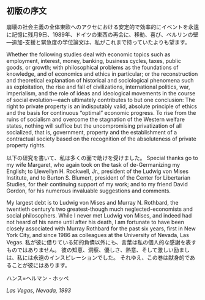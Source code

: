 ## 初版の序文

崩壊の社会主義の全体東欧へのアクセにおける安定的で効率的にイベントを永遠に記憶に残月9日、1989年、ドイツの東西の再会に、移動、喜び、ベルリンの壁—追加-支援と緊急度の学位論文は、私がこれまで持っていたよりも望ます。

Whether the following studies deal with economic topics such as employment, interest, money, banking, business cycles, taxes, public goods, or growth; with philosophical problems as the foundations of knowledge, and of economics and ethics in particular; or the reconstruction and theoretical explanation of historical and sociological phenomena such as exploitation, the rise and fall of civilizations, international politics, war, imperialism, and the role of ideas and ideological movements in the course of social evolution—each ultimately contributes to but one conclusion: The right to private property is an indisputably valid, absolute principle of ethics and the basis for continuous “optimal” economic progress. To rise from the ruins of socialism and overcome the stagnation of the Western welfare states, nothing will suffice but the uncompromising privatization of all socialized, that is, government, property and the establishment of a contractual society based on the recognition of the absoluteness of private property rights.

以下の研究を書いて、私は多くの面で助けを受けました。 Special thanks go to my wife Margaret, who again took on the task of de-Germanizing my English; to Llewellyn H. Rockwell, Jr., president of the Ludwig von Mises Institute, and to Burton S. Blumert, president of the Center for Libertarian Studies, for their continuing support of my work; and to my friend David Gordon, for his numerous invaluable suggestions and comments.

My largest debt is to Ludwig von Mises and Murray N. Rothbard, the twentieth century’s two greatest-though much neglected-economists and social philosophers. While I never met Ludwig von Mises, and indeed had not heard of his name until after his death, I am fortunate to have been closely associated with Murray Rothbard for the past six years, first in New York City, and since 1986 as colleagues at the University of Nevada, Las Vegas. 私が彼に借りている知的負債以外にも、言葉は私の個人的な感謝を表すものではありません。 彼の知恵、洞察、優しさ、熱意、そして激しい励ましは、私には永遠のインスピレーションでした。 それゆえ、この巻は献身的であることが彼にはあります。

ハンス=ヘルマン・ホッペ

*Las Vegas, Nevada, 1993*